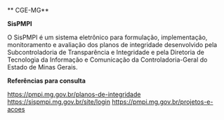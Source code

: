 ** CGE-MG**

**SisPMPI**

O SisPMPI é um sistema eletrônico para formulação, implementação, monitoramento e avaliação dos planos de integridade desenvolvido pela Subcontroladoria de Transparência e Integridade e pela Diretoria de Tecnologia da Informação e Comunicação da Controladoria-Geral do Estado de Minas Gerais.

**Referências para consulta**

https://pmpi.mg.gov.br/planos-de-integridade
https://sispmpi.mg.gov.br/site/login
https://pmpi.mg.gov.br/projetos-e-acoes
